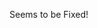 Seems to be Fixed!

<!-- # Problem: Build Failing!
Ubuntu 22.04 build for qemu provider is failing #1412
https://github.com/chef/bento/issues/1412
- I left a comment


# Solution:
- https://github.com/chef/bento/issues/1405
- https://github.com/freedomofpress/securedrop-docs/pull/364 -->
